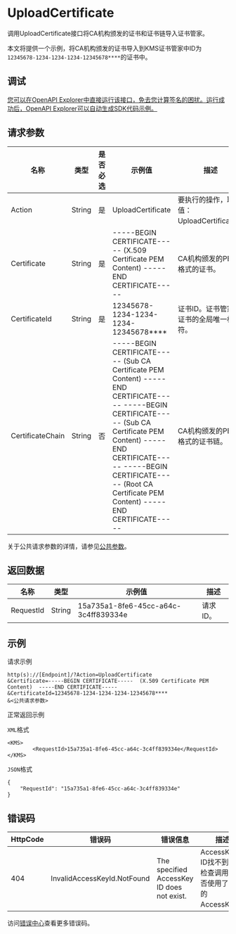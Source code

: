 # UploadCertificate

调用UploadCertificate接口将CA机构颁发的证书和证书链导入证书管家。

本文将提供一个示例，将CA机构颁发的证书导入到KMS证书管家中ID为`12345678-1234-1234-1234-12345678****`的证书中。

## 调试

[您可以在OpenAPI Explorer中直接运行该接口，免去您计算签名的困扰。运行成功后，OpenAPI Explorer可以自动生成SDK代码示例。](https://api.aliyun.com/#product=Kms&api=UploadCertificate&type=RPC&version=2016-01-20)

## 请求参数

|名称|类型|是否必选|示例值|描述|
|--|--|----|---|--|
|Action|String|是|UploadCertificate|要执行的操作，取值：UploadCertificate。 |
|Certificate|String|是|-----BEGIN CERTIFICATE----- \(X.509 Certificate PEM Content\) -----END CERTIFICATE-----|CA机构颁发的PEM格式的证书。 |
|CertificateId|String|是|12345678-1234-1234-1234-12345678\*\*\*\*|证书ID。证书管家中证书的全局唯一标识符。 |
|CertificateChain|String|否|-----BEGIN CERTIFICATE----- \(Sub CA Certificate PEM Content\) -----END CERTIFICATE----- -----BEGIN CERTIFICATE----- \(Sub CA Certificate PEM Content\) -----END CERTIFICATE----- -----BEGIN CERTIFICATE----- \(Root CA Certificate PEM Content\) -----END CERTIFICATE-----|CA机构颁发的PEM格式的证书链。 |

关于公共请求参数的详情，请参见[公共参数](~~69007~~)。

## 返回数据

|名称|类型|示例值|描述|
|--|--|---|--|
|RequestId|String|15a735a1-8fe6-45cc-a64c-3c4ff839334e|请求ID。 |

## 示例

请求示例

```
http(s)://[Endpoint]/?Action=UploadCertificate
&Certificate=-----BEGIN CERTIFICATE-----  (X.509 Certificate PEM Content)  -----END CERTIFICATE-----
&CertificateId=12345678-1234-1234-1234-12345678****
&<公共请求参数>
```

正常返回示例

`XML`格式

```
<KMS>
        <RequestId>15a735a1-8fe6-45cc-a64c-3c4ff839334e</RequestId>
</KMS>
```

`JSON`格式

```
{
    "RequestId": "15a735a1-8fe6-45cc-a64c-3c4ff839334e"
}
```

## 错误码

|HttpCode|错误码|错误信息|描述|
|--------|---|----|--|
|404|InvalidAccessKeyId.NotFound|The specified AccessKey ID does not exist.|AccessKey ID找不到。请检查调用时是否使用了正确的AccessKey。|

访问[错误中心](https://error-center.alibabacloud.com/status/product/Kms)查看更多错误码。

